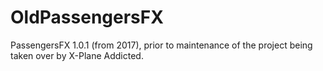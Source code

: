 # OldPassengersFX
PassengersFX 1.0.1 (from 2017), prior to maintenance of the project being taken over by X-Plane Addicted.
